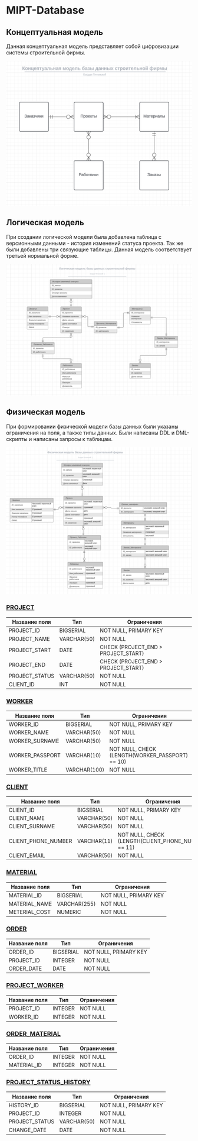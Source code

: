 # MIPT-Database

## Концептуальная модель
Данная концептуальная модель представляет собой цифровизации системы строительной фирмы.

![DB_concept](img/DB_concept.PNG)

## Логическая модель 
При создании логической модели была добавлена таблица с версионными данными - история изменений статуса проекта. Так же были добавлены три связующие таблицы. Данная модель соответствует третьей нормальной форме.

![DB_logical](img/DB_logic.PNG)

## Физическая модель

При формировании физической модели базы данных были указаны ограничения на поля, а также типы данных. Были написаны DDL и DML-скрипты и написаны запросы к таблицам.

![DB_real](img/DB_real.PNG)

### [PROJECT](src/PROJECT_DLM.sql)

| Название поля | Тип         | Ограничения                              |
| ------------- | ----------- | ---------------------------------------- |
| PROJECT_ID     | BIGSERIAL   | NOT NULL, PRIMARY KEY                    |
| PROJECT_NAME     | VARCHAR(50)      | NOT NULL |
| PROJECT_START  | DATE        | CHECK (PROJECT_END > PROJECT_START)      |
| PROJECT_END  | DATE        | CHECK (PROJECT_END > PROJECT_START)      |
| PROJECT_STATUS   | VARCHAR(50)     | NOT NULL        |
| CLIENT_ID   | INT | NOT NULL | 

### [WORKER](src/WORKER_DLM.sql)

| Название поля | Тип         | Ограничения                               |
| ------------- | ----------- | ----------------------------------------- |
| WORKER_ID    | BIGSERIAL   | NOT NULL, PRIMARY KEY                    |
| WORKER_NAME     | VARCHAR(50)      | NOT NULL |
| WORKER_SURNAME  | VARCHAR(50)        | NOT NULL       |
| WORKER_PASSPORT  | VARCHAR(10)        | NOT NULL, CHECK (LENGTH(WORKER_PASSPORT) == 10)       |
| WORKER_TITLE  | VARCHAR(100)     | NOT NULL       |

### [CLIENT](src/CLIENT_DLM.sql)

| Название поля   | Тип         | Ограничения                                     |
| --------------- | ----------- | ----------------------------------------------- |
| CLIENT_ID       | BIGSERIAL   | NOT NULL, PRIMARY KEY                           |
| CLIENT_NAME      | VARCHAR(50) | NOT NULL                                        |
| CLIENT_SURNAME     | VARCHAR(50) | NOT NULL                                        |
| CLIENT_PHONE_NUMBER       | 	VARCHAR(11) | NOT NULL, CHECK (LENGTH(CLIENT_PHONE_NUMBER) == 11)                                        |
| CLIENT_EMAIL         | VARCHAR(50)       | NOT NULL                                        |

### [MATERIAL](src/MATERIAL_DLM.sql)

| Название поля   | Тип         | Ограничения                              |
| --------------- | ----------- | ---------------------------------------- |
| MATERIAL_ID       | BIGSERIAL   | NOT NULL, PRIMARY KEY                    |
| MATERIAL_NAME     | VARCHAR(255) | NOT NULL                        |
| METERIAL_COST         | NUMERIC       | NOT NULL            |

### [ORDER](src/ORDER_DLM.sql)

| Название поля   | Тип         | Ограничения                              |
| --------------- | ----------- | ---------------------------------------- |
| ORDER_ID      | BIGSERIAL   | NOT NULL, PRIMARY KEY                    |
| PROJECT_ID    | INTEGER | NOT NULL                         |
| ORDER_DATE         | DATE       | NOT NULL            |

### [PROJECT_WORKER](src/PROJECT_WORKER_DLM.sql)

| Название поля | Тип         | Ограничения      |
| ------------- | ----------- | ---------------- |
| PROJECT_ID   | INTEGER   | NOT NULL        |
| WORKER_ID | INTEGER | NOT NULL |

### [ORDER_MATERIAL](src/ORDER_MATERIAL_DLM.sql)

| Название поля | Тип         | Ограничения      |
| ------------- | ----------- | ---------------- |
| ORDER_ID       | INTEGER       | NOT NULL         |
| MATERIAL_ID     | INTEGER        | NOT NULL         |

### [PROJECT_STATUS_HISTORY](src/ORDER_MATERIAL_DLM.sql)

| Название поля | Тип         | Ограничения      |
| ------------- | ----------- | ---------------- |
| HISTORY_ID       | BIGSERIAL       | NOT NULL, PRIMARY KEY        |
| PROJECT_ID     | INTEGER        | NOT NULL         |
| PROJECT_STATUS       | VARCHAR(50)       | NOT NULL         |
| CHANGE_DATE     | DATE        | NOT NULL         |
